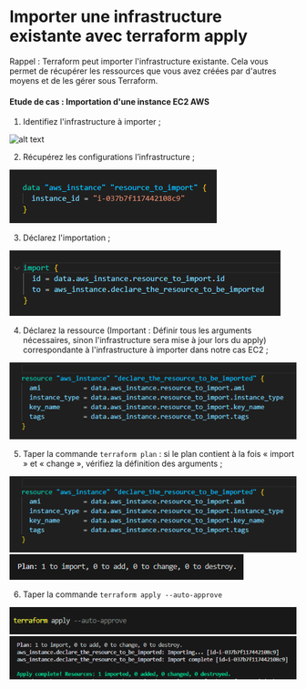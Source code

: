 # Importer une infrastructure existante avec terraform apply

Rappel : Terraform peut importer l'infrastructure existante. Cela vous permet de récupérer les ressources que vous avez créées par d'autres moyens et de les gérer sous Terraform.

#### Etude de cas :  Importation d'une instance EC2 AWS

1. Identifiez l'infrastructure à importer ; 

![alt text](<image/1. identification de la ressource à importer dark.png>)

2. Récupérez les configurations l’infrastructure ; 

![alt text](<image/2. recuperation des parametres de l'infra dark.png>)

3. Déclarez l'importation ; 

![alt text](<image/3. declaration de l'importation dark.png>)

4. Déclarez la ressource (Important : Définir tous les arguments nécessaires, sinon l'infrastructure sera mise à jour lors du apply) correspondante à l'infrastructure à importer dans notre cas EC2 ; 

![alt text](<image/4. declaration ressource dark.png>)

5. Taper la commande ```terraform plan``` :  si le plan contient à la fois « import » et « change », vérifiez la définition des arguments ;

![alt text](<image/4. declaration ressource dark.png>) 
![alt text](<image/5. info plan  dark.png>)

6. Taper la commande ```terraform apply --auto-approve``` 

![alt text](<image/6. terraform apply dark.png>) 
![alt text](<image/6. info apply dark.png>)
